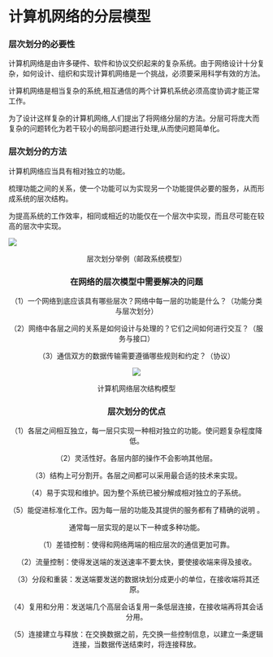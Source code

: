 # 计算机网络的分层模型

### 层次划分的必要性

计算机网络是由许多硬件、软件和协议交织起来的复杂系统。由于网络设计十分复杂，如何设计、组织和实现计算机网络是一个挑战，必须要采用科学有效的方法。

计算机网络是相当复杂的系统,相互通信的两个计算机系统必须高度协调才能正常工作。

为了设计这样复杂的计算机网络,人们提出了将网络分层的方法。分层可将庞大而复杂的问题转化为若干较小的局部问题进行处理,从而使问题简单化。

### 层次划分的方法

计算机网络应当具有相对独立的功能。

梳理功能之间的关系，使一个功能可以为实现另一个功能提供必要的服务，从而形成系统的层次结构。

为提高系统的工作效率，相同或相近的功能仅在一个层次中实现，而且尽可能在较高的层次中实现。

![](https://cdn.jsdelivr.net/gh/ZanderZhao/img20/file/20191104104124.png)

<center>层次划分举例（邮政系统模型）<center>



### 在网络的层次模型中需要解决的问题

（1）一个网络到底应该具有哪些层次？网络中每一层的功能是什么？（功能分类与层次划分）

（2）网络中各层之间的关系是如何设计与处理的？它们之间如何进行交互？（服务与接口）

（3）通信双方的数据传输需要遵循哪些规则和约定？（协议）



![](https://cdn.jsdelivr.net/gh/ZanderZhao/img20/file/20191104104306.png)



<center>计算机网络层次结构模型<center>





### 层次划分的优点

（1）各层之间相互独立，每一层只实现一种相对独立的功能。使问题复杂程度降低。

（2）灵活性好。各层内部的操作不会影响其他层。

（3）结构上可分割开。各层之间都可以采用最合适的技术来实现。

（4）易于实现和维护。因为整个系统已被分解成相对独立的子系统。

（5）能促进标准化工作。因为每一层的功能及其提供的服务都有了精确的说明 。



通常每一层实现的是以下一种或多种功能。

（1）差错控制：使得和网络两端的相应层次的通信更加可靠。

（2）流量控制：使得发送端的发送速率不要太快，要使接收端来得及接收。

（3）分段和重装：发送端要发送的数据块划分成更小的单位，在接收端将其还原。

（4）复用和分用：发送端几个高层会话复用一条低层连接，在接收端再将其会话分用。

（5）连接建立与释放：在交换数据之前，先交换一些控制信息，以建立一条逻辑连接，当数据传送结束时，将连接释放。























































